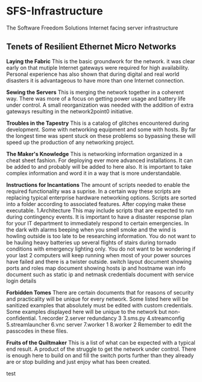 # SFS-Infrastructure
The Software Freedom Solutions Internet facing server infrastructure

Tenets of Resilient Ethernet Micro Networks
-----

**Laying the Fabric**
This is the basic groundwork for the network.  it was clear early on that
mutiple Internet gateways were required for high availability. Personal
experience has also shown that during digital and real world disasters it is
advantageous to have more than one Internet connection.

**Sewing the Servers**
This is merging the network together in a coherent way.  There was more of a
focus on getting power usage and battery life under control.  A small
reorganization was needed with the addition of extra gateways resulting in the
network2point0 initiative.

**Troubles in the Tapestry**
This is a catalog of glitches encountered during development.  Some with
networking equipment and some with hosts.  By far the longest time was spent
stuck on these problems so bypassing these will speed up the production of any
networking project.

**The Maker's Knowledge**
This is networking information organized in a cheat sheet fashion.  For
deploying ever more advanced installations.  It can be added to and probably
will be added to here also.  It is important to take complex information and
word it in a way that is more understandable.

**Instructions for Incantations**
The amount of scripts needed to enable the required functionality was a
suprise.  In a certain way these scripts are replacing typical enterprise
hardware networking options.  Scripts are sorted into a folder according to
associated features.  After copying make these executable.
1.Architecture
This may include scripts that are expected to run during contingency events.
It is important to have a disaster response plan for your IT department to 
immediately respond to certain emergencies.  In the dark with alarms beeping
when you smell smoke and the wind is howling outside is too late to be
researching information.  You do not want to be hauling heavy batteries up
several flights of stairs during tornado conditions with emergency lighting only.
You do not want to be wondering if your last 2 computers will keep running when
most of your power sources have failed and there is a twister outside.
switch layout document showing ports and roles
map document showing hosts ip and hostname
wan info document such as static ip and netmask
credentials document with service login details

**Forbidden Tomes**
There are certain documents that for reasons of security and practicality will
be unique for every network.  Some listed here will be sanitized examples that
absolutely must be edited with custom credentials.  Some examples displayed here
will be unique to the network but non-confidential.
1.recorder
2.server redundancy 3
3.sms.py
4.streamconfig
5.streamlauncher
6.vnc server
7.worker 1
8.worker 2
Remember to edit the passcodes in these files.

**Fruits of the Quiltmaker**
This is a list of what can be expected with a typical end result.  A product of
the struggle to get the network under control.  There is enough here to build
on and fill the switch ports further than they already are or stop building and
just enjoy what has been created.

test

